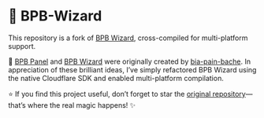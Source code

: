 # 🚀 BPB-Wizard

This repository is a fork of [BPB Wizard](https://github.com/bia-pain-bache/BPB-Wizard), cross-compiled for multi-platform support.

🔗 [BPB Panel](https://github.com/bia-pain-bache/BPB-Worker-Panel) and [BPB Wizard](https://github.com/bia-pain-bache/BPB-Wizard) were originally created by [bia-pain-bache](https://github.com/bia-pain-bache). In appreciation of these brilliant ideas, I’ve simply refactored BPB Wizard using the native Cloudflare SDK and enabled multi-platform compilation.

⭐ If you find this project useful, don’t forget to star the [original repository](https://github.com/bia-pain-bache/BPB-Wizard)—that’s where the real magic happens! ✨  
